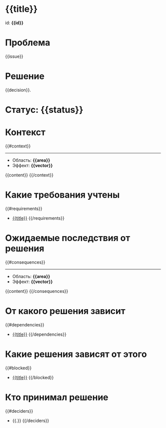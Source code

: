 # {{title}}
id: **{{id}}**

# Проблема
{{issue}}

# Решение
{{decision}}.

# Статус: {{status}}

# Контекст
{{#context}}
___
* Область: **{{area}}**
* Эффект: **{{vector}}**

{{content}} 
{{/context}}

# Какие требования учтены
{{#requirements}}
* [{{title}}]({{link}})
{{/requirements}}

# Ожидаемые последствия от решения
{{#consequences}}
___
* Область: **{{area}}**
* Эффект: **{{vector}}**

{{content}}
{{/consequences}}

# От какого решения зависит
{{#dependencies}}
* [{{title}}]({{link}})
{{/dependencies}}

# Какие решения зависят от этого
{{#blocked}}
* [{{title}}]({{link}})
{{/blocked}}

# Кто принимал решение
{{#deciders}}
* {{.}}
{{/deciders}}

